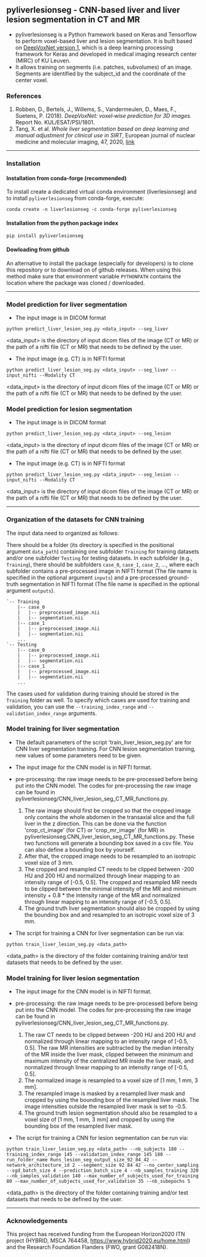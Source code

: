 ## pyliverlesionseg - CNN-based liver and liver lesion segmentation in CT and MR

* pyliverlesionseg is a Python framework based on Keras and Tensorflow to perform voxel-based liver and lesion segmentation. It is built based on [DeepVoxNet version 1](https://github.com/JeroenBertels/deepvoxnet), which is a deep learning processing framework for Keras and developed in medical imaging research center (MIRC) of KU Leuven.<br/>
* It allows training on segments (i.e. patches, subvolumes) of an image. Segments are identified by the subject_id and the coordinate of the center voxel.

### References
1. Robben, D., Bertels, J., Willems, S., Vandermeulen, D., Maes, F., Suetens, P. (2018). *DeepVoxNet: voxel‐wise prediction for 3D images.* Report No. KUL/ESAT/PSI/1801.
2. Tang, X. et al. *Whole liver segmentation based on deep learning and manual adjustment for clinical use in SIRT*, European journal of nuclear medicine and molecular imaging, 47, 2020, [link](https://link.springer.com/article/10.1007/s00259-020-04800-3) 


---

### Installation

#### Installation from conda-forge (recommended)

To install create a dedicated virtual conda environment (liverlesionseg) and to install
```pyliverlesionseg``` from conda-forge, execute:

```
conda create -n liverlesionseg -c conda-forge pyliverlesionseg
```

#### Installation from the python package index

```
pip install pyliverlesionseg
```

#### Dowloading from github 

An alternative to install the package (especially for developers) is to clone this repository or to download on of github releases. When using this method make sure that environment variable ```PYTHONPATH``` contains the location where the package was cloned / downloaded.

---

### Model prediction for liver segmentation
* The input image is in DICOM format
```
python predict_liver_lesion_seg.py <data_input> --seg_liver
```
<data_input> is the directory of input dicom files of the image (CT or MR) or the path of a nifti file (CT or MR) that needs to be defined by the user.

* The input image (e.g. CT) is in NIFTI format
```
python predict_liver_lesion_seg.py <data_input> --seg_liver --input_nifti --Modality CT
```
<data_input> is the directory of input dicom files of the image (CT or MR) or the path of a nifti file (CT or MR) that needs to be defined by the user.

### Model prediction for lesion segmentation
* The input image is in DICOM format
```
python predict_liver_lesion_seg.py <data_input> --seg_lesion
```
<data_input> is the directory of input dicom files of the image (CT or MR) or the path of a nifti file (CT or MR) that needs to be defined by the user.

* The input image (e.g. CT) is in NIFTI format
```
python predict_liver_lesion_seg.py <data_input> --seg_lesion --input_nifti --Modality CT
```
<data_input> is the directory of input dicom files of the image (CT or MR) or the path of a nifti file (CT or MR) that needs to be defined by the user.

---
### Organization of the datasets for CNN training
The input data need to organized as follows: 

There should be a folder (its directory is specified in the positional argument ```data_path```) containing one subfolder ```Training``` for training datasets and/or one subfolder ```Testing``` for testing datasets. In each subfolder (e.g., ```Training```), there should be subfolders ```case_0```, ```case_1```, ```case_2```, ..., where each subfolder contains a pre-processed image in NIFTI format (The file name is specified in the optional argument ```inputs```) and a pre-processed ground-truth segmentation in NIFTI format (The file name is specified in the optional argument ```outputs```).
```
`-- Training
    |-- case_0
    |   |-- preprocessed_image.nii
    |   |-- segmentation.nii
    |-- case_1
    |   |-- preprocessed_image.nii
    |   |-- segmentation.nii
    ...
`-- Testing
    |-- case_0
    |   |-- preprocessed_image.nii
    |   |-- segmentation.nii
    |-- case_1
    |   |-- preprocessed_image.nii
    |   |-- segmentation.nii
    ...
```
The cases used for validation during training should be stored in the ```Training``` folder as well. To specify which cases are used for
training and validation, you can use the ```--training_index_range``` and  ```--validation_index_range``` arguments. 


### Model training for liver segmentation
* The default parameters of the script 'train_liver_lesion_seg.py' are for CNN liver segmentation training. For CNN lesion segmentation training, new values of some parameters need to be given.

* The input image for the CNN model is in NIFTI format.

* pre-processing: the raw image needs to be pre-processed before being put into the CNN model. The codes for pre-processing the raw image can be found in pyliverlesionseg/CNN_liver_lesion_seg_CT_MR_functions.py.
  1. The raw image should first be cropped so that the cropped image only contains the whole abdomen in the transaxial slice and the full liver in the z direction. This can be done via the function 'crop_ct_image' (for CT) or 'crop_mr_image' (for MR) in pyliverlesionseg.CNN_liver_lesion_seg_CT_MR_functions.py. These two functions will generate a bounding box saved in a csv file. You can also define a bounding box by yourself.
  2. After that, the cropped image needs to be resampled to an isotropic voxel size of 3 mm. 
  3. The cropped and resampled CT needs to be clipped between -200 HU and 200 HU and normalized through linear mapping to an intensity range of [-0.5, 0.5]. The cropped and resampled MR needs to be clipped between the minimal intensity of the MR and minimum intensity + 0.8 * the intensity range of the MR and normalized through linear mapping to an intensity range of [-0.5, 0.5].
  4. The ground truth liver segmentation should also be cropped by using the bounding box and and resampled to an isotropic voxel size of 3 mm.

* The script for training a CNN for liver segmentation can be run via:
```
python train_liver_lesion_seg.py <data_path>
```
<data_path> is the directory of the folder containing training and/or test datasets that needs to be defined by the user.

### Model training for liver lesion segmentation
* The input image for the CNN model is in NIFTI format.

* pre-processing: the raw image needs to be pre-processed before being put into the CNN model. The codes for pre-processing the raw image can be found in pyliverlesionseg/CNN_liver_lesion_seg_CT_MR_functions.py.
  1. The raw CT needs to be clipped between -200 HU and 200 HU and normalized through linear mapping to an intensity range of [-0.5, 0.5]. The raw MR intensities are subtracted by the median intensity of the MR inside the liver mask, clipped between the minimum and maximum intensity of the centralized MR inside the liver mask, and normalized through linear mapping to an intensity range of [-0.5, 0.5].
  2. The normalized image is resampled to a voxel size of [1 mm, 1 mm, 3 mm].
  3. The resampled image is masked by a resampled liver mask and cropped by using the bounding box of the resampled liver mask. The image intensities outside the resampled liver mask is set to -0.5.
  4. The ground truth lesion segmentation should also be resampled to a voxel size of [1 mm, 1 mm, 3 mm] and cropped by using the bounding box of the resampled liver mask.

* The script for training a CNN for lesion segmentation can be run via:
```
python train_liver_lesion_seg.py <data_path> --nb_subjects 180 --training_index_range 145 --validation_index_range 145 180 --run_folder_name Runs_lesion_seg_output_size_92_84_42 --network_architecture_id 2 --segment_size 92 84 42 --no_center_sampling --sgd_batch_size 4 --prediction_batch_size 4 --nb_samples_training 320 --nb_samples_validation 140 --max_number_of_subjects_used_for_training 80 --max_number_of_subjects_used_for_validation 35 --nb_subepochs 5 
```
<data_path> is the directory of the folder containing training and/or test datasets that needs to be defined by the user.

---

### Acknowledgements
This project has received funding from the European Horizon2020 ITN project (HYBRID, MSCA 764458, https://www.hybrid2020.eu/home.html) and the Research Foundation Flanders (FWO, grant G082418N).

